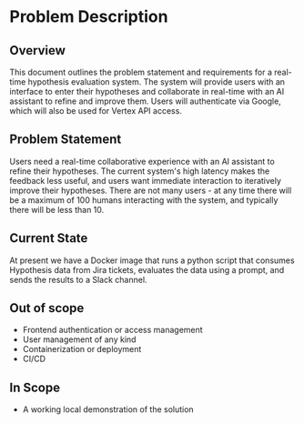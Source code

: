 # Problem Description

## Overview
This document outlines the problem statement and requirements for a real-time hypothesis evaluation system. The system will provide users with an interface to enter their hypotheses and collaborate in real-time with an AI assistant to refine and improve them. Users will authenticate via Google, which will also be used for Vertex API access.

## Problem Statement
Users need a real-time collaborative experience with an AI assistant to refine their hypotheses. The current system's high latency makes the feedback less useful, and users want immediate interaction to iteratively improve their hypotheses. There are not many users - at any time there will be a maximum of 100 humans interacting with the system, and typically there will be less than 10.

## Current State  
At present we have a Docker image that runs a python script that consumes Hypothesis data from Jira tickets, evaluates the data using a prompt, and sends the results to a Slack channel.

## Out of scope
- Frontend authentication or access management
- User management of any kind
- Containerization or deployment
- CI/CD

## In Scope
- A working local demonstration of the solution
